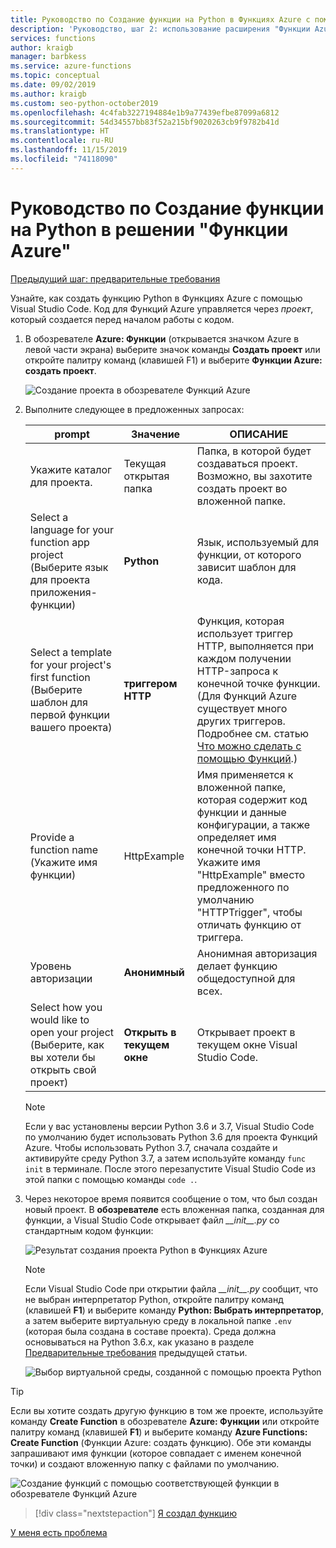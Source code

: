 ```yaml
---
title: Руководство по Создание функции на Python в Функциях Azure с помощью Visual Studio Code
description: 'Руководство, шаг 2: использование расширения "Функции Azure" для VS Code.'
services: functions
author: kraigb
manager: barbkess
ms.service: azure-functions
ms.topic: conceptual
ms.date: 09/02/2019
ms.author: kraigb
ms.custom: seo-python-october2019
ms.openlocfilehash: 4c4fab3227194884e1b9a77439efbe87099a6812
ms.sourcegitcommit: 54d34557bb83f52a215bf9020263cb9f9782b41d
ms.translationtype: HT
ms.contentlocale: ru-RU
ms.lasthandoff: 11/15/2019
ms.locfileid: "74118090"
---
```

# <a name="tutorial-create-a-python-function-for-azure-functions"></a>Руководство по Создание функции на Python в решении "Функции Azure"

[Предыдущий шаг: предварительные требования](tutorial-vs-code-serverless-python-01.md)

Узнайте, как создать функцию Python в Функциях Azure с помощью Visual Studio Code. Код для Функций Azure управляется через _проект_, который создается перед началом работы с кодом.

1. В обозревателе **Azure: Функции** (открывается значком Azure в левой части экрана) выберите значок команды **Создать проект** или откройте палитру команд (клавишей F1) и выберите **Функции Azure: создать проект**.

    ![Создание проекта в обозревателе Функций Azure](media/tutorial-vs-code-serverless-python/create-a-new-project-in-azure-functions-explorer.png)

1. Выполните следующее в предложенных запросах:

    | prompt | Значение | ОПИСАНИЕ |
    | --- | --- | --- |
    | Укажите каталог для проекта. | Текущая открытая папка | Папка, в которой будет создаваться проект. Возможно, вы захотите создать проект во вложенной папке. |
    | Select a language for your function app project (Выберите язык для проекта приложения-функции) | **Python** | Язык, используемый для функции, от которого зависит шаблон для кода. |
    | Select a template for your project's first function (Выберите шаблон для первой функции вашего проекта) | **триггером HTTP** | Функция, которая использует триггер HTTP, выполняется при каждом получении HTTP-запроса к конечной точке функции. (Для Функций Azure существует много других триггеров. Подробнее см. статью [Что можно сделать с помощью Функций](/azure/azure-functions/functions-overview#what-can-i-do-with-functions).) |
    | Provide a function name (Укажите имя функции) | HttpExample | Имя применяется к вложенной папке, которая содержит код функции и данные конфигурации, а также определяет имя конечной точки HTTP. Укажите имя "HttpExample" вместо предложенного по умолчанию "HTTPTrigger", чтобы отличать функцию от триггера. |
    | Уровень авторизации | **Анонимный** | Анонимная авторизация делает функцию общедоступной для всех. |
    | Select how you would like to open your project (Выберите, как вы хотели бы открыть свой проект) | **Открыть в текущем окне** | Открывает проект в текущем окне Visual Studio Code. |

    > [!NOTE]
    > Если у вас установлены версии Python 3.6 и 3.7, Visual Studio Code по умолчанию будет использовать Python 3.6 для проекта Функций Azure. Чтобы использовать Python 3.7, сначала создайте и активируйте среду Python 3.7, а затем используйте команду `func init` в терминале. После этого перезапустите Visual Studio Code из этой папки с помощью команды `code .`.

1. Через некоторое время появится сообщение о том, что был создан новый проект. В **обозревателе** есть вложенная папка, созданная для функции, а Visual Studio Code открывает файл *\_\_init\_\_.py* со стандартным кодом функции:

    ![Результат создания проекта Python в Функциях Azure](media/tutorial-vs-code-serverless-python/display-results-of-new-python-project-in-azure-functions.png)

    > [!NOTE]
    > Если Visual Studio Code при открытии файла *\_\_init\_\_.py* сообщит, что не выбран интерпретатор Python, откройте палитру команд (клавишей **F1**) и выберите команду **Python: Выбрать интерпретатор**, а затем выберите виртуальную среду в локальной папке `.env` (которая была создана в составе проекта). Среда должна основываться на Python 3.6.x, как указано в разделе [Предварительные требования](tutorial-vs-code-serverless-python-01.md#prerequisites) предыдущей статьи.
    >
    > ![Выбор виртуальной среды, созданной с помощью проекта Python](media/tutorial-vs-code-serverless-python/select-virtual-environment-created-with-the-python-project.png)

> [!TIP]
> Если вы хотите создать другую функцию в том же проекте, используйте команду **Create Function** в обозревателе **Azure: Функции** или откройте палитру команд (клавишей **F1**) и выберите команду **Azure Functions: Create Function** (Функции Azure: создать функцию). Обе эти команды запрашивают имя функции (которое совпадает с именем конечной точки) и создают вложенную папку с файлами по умолчанию.
>
> ![Создание функций с помощью соответствующей функции в обозревателе Функций Azure](media/tutorial-vs-code-serverless-python/create-new-functions-in-azure-functions-explorer.png)

> [!div class="nextstepaction"]
> [Я создал функцию](tutorial-vs-code-serverless-python-03.md)

[У меня есть проблема](https://www.research.net/r/PWZWZ52?tutorial=vscode-functions-python&step=02-create-function)
